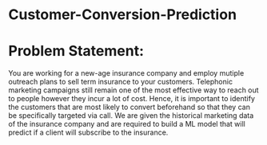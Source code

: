 # Customer-Conversion-Prediction

# Problem Statement:

You are working for a new-age insurance company and employ mutiple outreach plans to sell term insurance to your customers.
Telephonic marketing campaigns still remain one of the most effective way to reach out to people however they incur a lot of cost. 
Hence, it is important to identify the customers that are most likely to convert beforehand so that they can be specifically targeted via call. 
We are given the historical marketing data of the insurance company and are required to build a ML model that will predict if a client will subscribe to the insurance.
